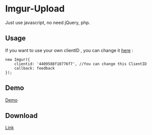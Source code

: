 # Imgur-Upload
Just use javascript, no need jQuery, php.

## Usage
If you want to use your own clientID , you can change it [here](https://github.com/carry0987/Imgur-Upload/blob/master/js/upload.js#L11) :
```
new Imgur({ 
    clientid: '4409588f10776f7', //You can change this ClientID
    callback: feedback 
});
```

## Demo
[Demo](https://carry0987.github.io/Imgur-Upload/)

## Download
[Link](https://github.com/carry0987/Imgur-Upload/releases/)
